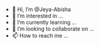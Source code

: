 - 👋 Hi, I’m @Jeya-Abisha
- 👀 I’m interested in ...
- 🌱 I’m currently learning ...
- 💞️ I’m looking to collaborate on ...
- 📫 How to reach me ...

<!---
Jeya-Abisha/Jeya-Abisha is a ✨ special ✨ repository because its `README.md` (this file) appears on your GitHub profile.
You can click the Preview link to take a look at your changes.
--->
